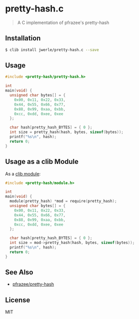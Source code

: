 pretty-hash.c
=============

> A C implementation of pfrazee's pretty-hash

## Installation

```sh
$ clib install jwerle/pretty-hash.c --save
```

## Usage

```c
#include <pretty-hash/pretty-hash.h>

int
main(void) {
  unsigned char bytes[] = {
    0x00, 0x11, 0x22, 0x33,
    0x44, 0x55, 0x66, 0x77,
    0x88, 0x99, 0xaa, 0xbb,
    0xcc, 0xdd, 0xee, 0xee
  };

  char hash[pretty_hash_BYTES] = { 0 };
  int size = pretty_hash(hash, bytes, sizeof(bytes));
  printf("%s\n", hash);
  return 0;
}
```

## Usage as a clib Module

As a [clib module](https://github.com/clibs/module):

```c
#include <pretty-hash/module.h>

int
main(void) {
  module(pretty_hash) *mod = require(pretty_hash);
  unsigned char bytes[] = {
    0x00, 0x11, 0x22, 0x33,
    0x44, 0x55, 0x66, 0x77,
    0x88, 0x99, 0xaa, 0xbb,
    0xcc, 0xdd, 0xee, 0xee
  };

  char hash[pretty_hash_BYTES] = { 0 };
  int size = mod->pretty_hash(hash, bytes, sizeof(bytes));
  printf("%s\n", hash);
  return 0;
}
```

## See Also

- [pfrazee/pretty-hash](https://github.com/pfrazee/pretty-hash)

## License

MIT
